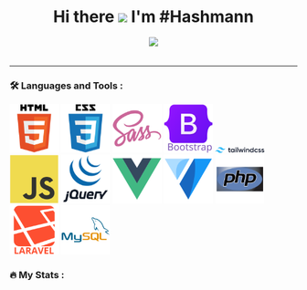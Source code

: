 <h1 align="center">Hi there <img src="https://media.giphy.com/media/hvRJCLFzcasrR4ia7z/giphy.gif" width="30px"/> I'm #Hashmann</h1>
<div id="header" align="center">
  <!--<img src="https://media.giphy.com/media/lBm4rgtyIPJmywXzLW/giphy.gif" width="400"/>-->
  <!--<img src="https://media.giphy.com/media/M9gbBd9nbDrOTu1Mqx/giphy.gif" width="400"/>-->
  <!--<img src="https://github.com/Hashmann/Hashmann/blob/main/52O8.gif" width="400"/>-->
  <img src="https://media.giphy.com/media/4hCJsNJ7zRcic/giphy.gif" width="400"/>
  
 <!--<img src="" width="400"/>-->
</div>

<div id="header" align="center">
<img src="https://komarev.com/ghpvc/?username=hashmann&label=PROFILE+VIEWS" alt=""/>
</div>

---

### :hammer_and_wrench: Languages and Tools :
<div>
<img src="https://github.com/devicons/devicon/blob/master/icons/html5/html5-original-wordmark.svg" alt="HTML5" width="86"/>

<img src="https://github.com/devicons/devicon/blob/master/icons/css3/css3-original-wordmark.svg" alt="CSS3" width="86"/>
<img src="https://github.com/devicons/devicon/blob/master/icons/sass/sass-original.svg" alt="sass" width="86"/>
<img src="https://github.com/devicons/devicon/blob/master/icons/bootstrap/bootstrap-original-wordmark.svg" alt="Bootstrap" width="86"/>
<img src="https://github.com/devicons/devicon/blob/master/icons/tailwindcss/tailwindcss-original-wordmark.svg" alt="tailwind" width="86"/>

<img src="https://github.com/devicons/devicon/blob/master/icons/javascript/javascript-original.svg" alt="JS" width="86"/>
<img src="https://github.com/devicons/devicon/blob/master/icons/jquery/jquery-original-wordmark.svg" alt="jquery" width="86"/>
<img src="https://github.com/devicons/devicon/blob/master/icons/vuejs/vuejs-original.svg" alt="vuejs" width="86"/>
<img src="https://github.com/devicons/devicon/blob/master/icons/vuetify/vuetify-original.svg" alt="vuetify" width="86"/>

<img src="https://github.com/devicons/devicon/blob/master/icons/php/php-original.svg" alt="php" width="86"/>
<img src="https://github.com/devicons/devicon/blob/master/icons/laravel/laravel-plain-wordmark.svg" alt="laravel" width="86"/>

<img src="https://github.com/devicons/devicon/blob/master/icons/mysql/mysql-original-wordmark.svg" alt="mysql" width="86"/>

<!--<img src="https://github.com/devicons/devicon/blob/master/icons/figma/figma-original.svg" alt="Figma" width="86"/>-->
<!--<img src="https://github.com/devicons/devicon/blob/master/icons/aftereffects/aftereffects-original.svg" alt="After Effects" width="86"/>-->
<!--<img src="https://github.com/devicons/devicon/blob/master/icons/composer/composer-line-wordmark.svg" alt="Composer" width="86"/>-->
<!--<img src="https://github.com/devicons/devicon/blob/master/icons/docker/docker-original-wordmark.svg" alt="Docker" width="86"/>-->
<!--<img src="https://github.com/devicons/devicon/blob/master/icons/firebase/firebase-plain-wordmark.svg" alt="Firebase" width="86"/>-->
<!--<img src="https://github.com/devicons/devicon/blob/master/icons/git/git-original-wordmark.svg" alt="Git" width="86"/>-->
<!--<img src="https://github.com/devicons/devicon/blob/master/icons/gulp/gulp-plain.svg" alt="Gulp" width="86"/>-->
<!--<img src="https://github.com/devicons/devicon/blob/master/icons/jetbrains/jetbrains-original.svg" alt="jetbrains" width="86"/>-->
<!--<img src="https://github.com/devicons/devicon/blob/master/icons/npm/npm-original-wordmark.svg" alt="npm" width="86"/>-->
<!--<img src="https://github.com/devicons/devicon/blob/master/icons/webpack/webpack-original.svg" alt="webpack" width="86"/>-->
<!--<img src="https://github.com/devicons/devicon/blob/master/icons/woocommerce/woocommerce-original.svg" alt="woocommerce" width="86"/>-->
<!--<img src="https://github.com/devicons/devicon/blob/master/icons/wordpress/wordpress-original.svg" alt="wordpress" width="86"/>-->
<!--<img src="https://github.com/devicons/devicon/blob/master/icons/vscode/vscode-original.svg" alt="vscode" width="86"/>-->
<div>

### :fire: My Stats :









<!--
**Hashmann/Hashmann** is a ✨ _special_ ✨ repository because its `README.md` (this file) appears on your GitHub profile.
<img src="" alt="" width="86"/>
Here are some ideas to get you started:

- 🔭 I’m currently working on ...
- 🌱 I’m currently learning ...
- 👯 I’m looking to collaborate on ...
- 🤔 I’m looking for help with ...
- 💬 Ask me about ...
- 📫 How to reach me: ...
- 😄 Pronouns: ...
- ⚡ Fun fact: ...👋
-->

